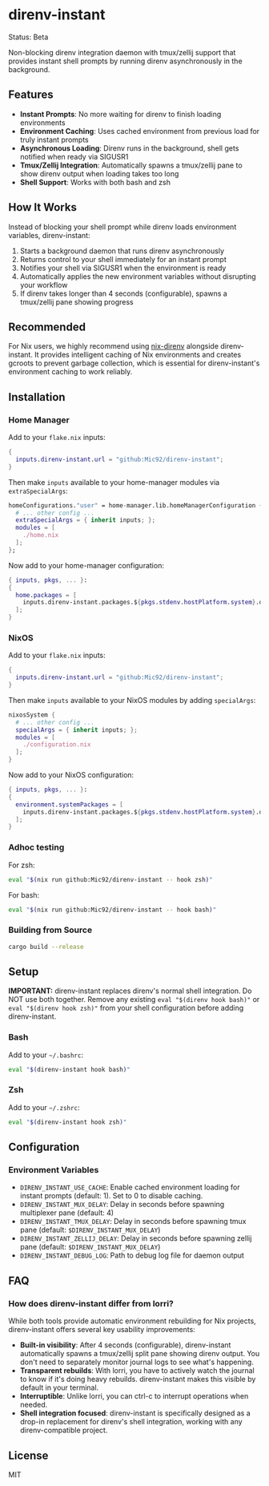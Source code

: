 # direnv-instant

Status: Beta

Non-blocking direnv integration daemon with tmux/zellij support that provides instant shell prompts by running direnv asynchronously in the background.

## Features

- **Instant Prompts**: No more waiting for direnv to finish loading environments
- **Environment Caching**: Uses cached environment from previous load for truly instant prompts
- **Asynchronous Loading**: Direnv runs in the background, shell gets notified when ready via SIGUSR1
- **Tmux/Zellij Integration**: Automatically spawns a tmux/zellij pane to show direnv output when loading takes too long
- **Shell Support**: Works with both bash and zsh

## How It Works

Instead of blocking your shell prompt while direnv loads environment variables, direnv-instant:

1. Starts a background daemon that runs direnv asynchronously
2. Returns control to your shell immediately for an instant prompt
3. Notifies your shell via SIGUSR1 when the environment is ready
4. Automatically applies the new environment variables without disrupting your workflow
5. If direnv takes longer than 4 seconds (configurable), spawns a tmux/zellij pane showing progress

## Recommended

For Nix users, we highly recommend using [nix-direnv](https://github.com/nix-community/nix-direnv) alongside direnv-instant. It provides intelligent caching of Nix environments and creates gcroots to prevent garbage collection, which is essential for direnv-instant's environment caching to work reliably.

## Installation

### Home Manager

Add to your `flake.nix` inputs:

```nix
{
  inputs.direnv-instant.url = "github:Mic92/direnv-instant";
}
```

Then make `inputs` available to your home-manager modules via `extraSpecialArgs`:

```nix
homeConfigurations."user" = home-manager.lib.homeManagerConfiguration {
  # ... other config ...
  extraSpecialArgs = { inherit inputs; };
  modules = [
    ./home.nix
  ];
};
```

Now add to your home-manager configuration:

```nix
{ inputs, pkgs, ... }:
{
  home.packages = [
    inputs.direnv-instant.packages.${pkgs.stdenv.hostPlatform.system}.default
  ];
}
```

### NixOS

Add to your `flake.nix` inputs:

```nix
{
  inputs.direnv-instant.url = "github:Mic92/direnv-instant";
}
```

Then make `inputs` available to your NixOS modules by adding `specialArgs`:

```nix
nixosSystem {
  # ... other config ...
  specialArgs = { inherit inputs; };
  modules = [
    ./configuration.nix
  ];
}
```

Now add to your NixOS configuration:

```nix
{ inputs, pkgs, ... }:
{
  environment.systemPackages = [
    inputs.direnv-instant.packages.${pkgs.stdenv.hostPlatform.system}.default
  ];
}
```

### Adhoc testing

For zsh:
```bash
eval "$(nix run github:Mic92/direnv-instant -- hook zsh)"
```

For bash:
```bash
eval "$(nix run github:Mic92/direnv-instant -- hook bash)"
```

### Building from Source

```bash
cargo build --release
```

## Setup

**IMPORTANT:** direnv-instant replaces direnv's normal shell integration. Do NOT use both together. Remove any existing `eval "$(direnv hook bash)"` or `eval "$(direnv hook zsh)"` from your shell configuration before adding direnv-instant.

### Bash

Add to your `~/.bashrc`:

```bash
eval "$(direnv-instant hook bash)"
```

### Zsh

Add to your `~/.zshrc`:

```bash
eval "$(direnv-instant hook zsh)"
```

## Configuration

### Environment Variables

- `DIRENV_INSTANT_USE_CACHE`: Enable cached environment loading for instant prompts (default: 1). Set to 0 to disable caching.
- `DIRENV_INSTANT_MUX_DELAY`: Delay in seconds before spawning multiplexer pane (default: 4)
- `DIRENV_INSTANT_TMUX_DELAY`: Delay in seconds before spawning tmux pane (default: `$DIRENV_INSTANT_MUX_DELAY`)
- `DIRENV_INSTANT_ZELLIJ_DELAY`: Delay in seconds before spawning zellij pane (default: `$DIRENV_INSTANT_MUX_DELAY`)
- `DIRENV_INSTANT_DEBUG_LOG`: Path to debug log file for daemon output

## FAQ

### How does direnv-instant differ from lorri?

While both tools provide automatic environment rebuilding for Nix projects, direnv-instant offers several key usability improvements:

- **Built-in visibility**: After 4 seconds (configurable), direnv-instant automatically spawns a tmux/zellij split pane showing direnv output. You don't need to separately monitor journal logs to see what's happening.
- **Transparent rebuilds**: With lorri, you have to actively watch the journal to know if it's doing heavy rebuilds. direnv-instant makes this visible by default in your terminal.
- **Interruptible**: Unlike lorri, you can ctrl-c to interrupt operations when needed.
- **Shell integration focused**: direnv-instant is specifically designed as a drop-in replacement for direnv's shell integration, working with any direnv-compatible project.

## License

MIT
